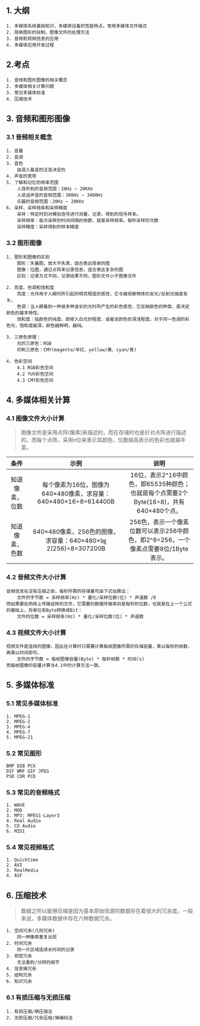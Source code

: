 ## 1. 大纲

```
1. 多媒体系统基础知识，多媒体设备的性能特点，常用多媒体文件格式
2. 简单图形的绘制，图像文件的处理方法
3. 音频和视频信息的应用
4. 多媒体应用开发过程
```



## 2.考点

```
1. 音频和图形图像的相关概念
2. 多媒体相关计算问题
3. 常见多媒体标准
4. 压缩技术
```



## 3. 音频和图形图像

### 3.1 音频相关概念

```
1. 音量
2. 音调
3. 音色
	由混入基音的泛音决定的
4. 声音的宽带
5. 了解和记忆的频率范围
	人耳听到的音频范围：20Hz ~ 20KHz
	人说话声音的音频范围：300Hz ~ 3400Hz
	乐器的音频范围：20Hz ~ 20KHz
6. 采样、采样频率和采样精度
	采样：特定时刻对模拟信号进行测量，记录，得到的信号样本。
	采样频率：每次采样的时间间隔的倒数，就是采样频率。每秒采样的次数
	采样精度：采样得到的样本精度
```

### 3.2 图形图像

```
1. 图形和图像的区别
	图形：矢量图，放大不失真，适合表达简单的图
	图像：位图，通过点阵来记录信息，适合表达复杂的图
	区别：记录方式不同，记录结果不同，图形文件小于图像文件

2. 亮度、色调和饱和度
	亮度：光作用于人眼时所引起的明亮程度的感觉，它与被观察物体的发光/反射光强度有关。
	色调：当人眼看到一种或多种波长的光时所产生的彩色感觉，它反映颜色的种类，是决定颜色的基本特性。
	饱和度：指颜色的纯度，即掺入白光的程度，或者说颜色的深浅程度。对于同一色调的彩色光，饱和度越深，颜色越鲜明，越纯。

3. 三原色原理：
	光的三原色：RGB
	印刷三原色：CMY(magenta/羊红、yellow/黄、cyan/青)

4. 色彩空间
	4.1 RGB彩色空间
	4.2 YUV彩色空间
	4.3 CMY彩色空间
```



## 4. 多媒体相关计算

### 4.1 图像文件大小计算

> 图像文件是采用点阵(像素)来描述的，而在存储时也是针对点阵进行描述的。而每个点阵，采用n位来表示其颜色，位数越高表示的色彩也就越丰富。

|      条件      |                             示例                             |                             说明                             |
| :--------------: | :----------------------------------------------------------: | :--------------------------------------------------------: |
| 知道像素，位数 | 每个像素为16位，图像为640×480像素，求容量：640×480×16÷8=614400B | 16位，表示2^16中颜色，即65535种颜色；也就是每个点需要2个Byte(16÷8)，共有640×480个点。 |
| 知道像素，色数 | 640×480像素，256色的图像，求容量：640×480×㏒2(256)÷8=307200B | 256色，表示一个像素位数可以表示256中颜色，即2^8=256，一个像素点需要8位/1Byte表示。 |



### 4.2 音频文件大小计算

```
音频信息在没有压缩之前，每秒所需的存储量可由下式估算出：
	文件的字节数 = 采样频率(Hz) * 量化/采样位数(位) * 声道数 /8
而如果要在网络上传输这样的文件，它需要的数据传输率则是每秒的位数，也就是在上一个公式的基础上，将单位有Byte转换成Bit：
	文件的位数 = 采样频率(Hz) * 量化/采样位数(位) * 声道数
```



### 4.3 视频文件大小计算

```
视频文件是连续的图像，因此在计算时只需要计算每帧图像所需的存储容量，乘以每秒的帧数，再乘以时间即可。
	文件的字节数 = 每帧图像容量(Byte) * 每秒帧数 * 时间(s)
而每帧图像的容量计算与4.1中的计算方法一致。
```



## 5. 多媒体标准

### 5.1 常见多媒体标准

```
1. MPEG-1
2. MPEG-2
3. MPEG-4
4. MPEG-7
5. MPEG-21
```

### 5.2 常见图形

```
BMP	DIB	PCX	
DIF	WMF	GIF	JPEG
PSD	CDR	PCD
```

### 5.3 常见的音频格式

```
1. WAVE
2. MOD
3. MP3: MPEG1-Layer3
4. Real Audio
5. CD Audio
6. MIDI
```

### 5.4 常见视频格式

```
1. Quicktime
2. AVI
3. RealMedia
4. ASF
```



## 6. 压缩技术

> 数据之所以能够压缩是因为基本原始信源的数据存在着很大的冗余度。一般来说，多媒体数据中存在六种数据冗余。

```
1. 空间冗余(几何冗余)
	同一种像素重复出现
2. 时间冗余
	同一片区域连续长时间的记录
3. 视觉冗余
	无法看到/分辨的细节
4. 信息熵冗余
5. 结构冗余
6. 知识冗余
```



### 6.1 有损压缩与无损压缩

```
1. 有损压缩/熵压缩法
2. 无损压缩/冗余压缩/熵编码法
```



